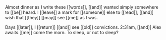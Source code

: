 Almost dinner as I write these [[words]], [[and]] wanted simply somewhere to [[be]] heard. I [[leave]] a mark for [[someone]] else to [[read]], [[and]] wish that [[they]] [[may]] see [[me]] as I was.

Days [[later]], I [[return]] [[and]] see [[old]] convictions. 2:31am, [[and]] Alex awaits [[me]] come the morn. To sleep, or not to sleep?